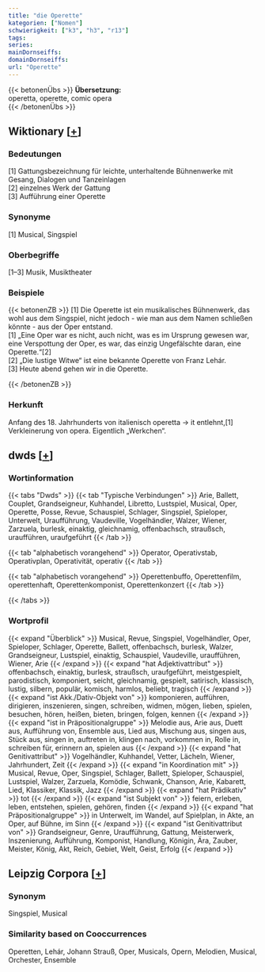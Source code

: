 ```yaml
---
title: "die Operette"
kategorien: ["Nomen"]
schwierigkeit: ["k3", "h3", "r13"]
tags:
series:
mainDornseiffs:
domainDornseiffs:
url: "Operette"
---
```


{{< betonenÜbs >}}
**Übersetzung:**  
operetta, operette, comic opera  
{{< /betonenÜbs >}}

## Wiktionary [[+](https://de.wiktionary.org/wiki/Operette)]

### Bedeutungen
[1] Gattungsbezeichnung für leichte, unterhaltende Bühnenwerke mit Gesang, Dialogen und Tanzeinlagen  
[2] einzelnes Werk der Gattung  
[3] Aufführung einer Operette  

### Synonyme
[1] Musical, Singspiel  

### Oberbegriffe
[1–3] Musik, Musiktheater  

### Beispiele
{{< betonenZB >}}
[1] Die Operette ist ein musikalisches Bühnenwerk, das wohl aus dem Singspiel, nicht jedoch - wie man aus dem Namen schließen könnte - aus der Oper entstand.  
[1] „Eine Oper war es nicht, auch nicht, was es im Ursprung gewesen war, eine Verspottung der Oper, es war, das einzig Ungefälschte daran, eine Operette.“[2]  
[2] „Die lustige Witwe“ ist eine bekannte Operette von Franz Lehár.  
[3] Heute abend gehen wir in die Operette.  

{{< /betonenZB >}}
### Herkunft
Anfang des 18. Jahrhunderts von italienisch operetta → it entlehnt,[1] Verkleinerung von opera. Eigentlich „Werkchen“.  



## dwds [[+](https://www.dwds.de/wb/Operette)]

### Wortinformation
{{< tabs "Dwds" >}}
{{< tab "Typische Verbindungen" >}}
Arie, Ballett, Couplet, Grandseigneur, Kuhhandel, Libretto, Lustspiel, Musical, Oper, Operette, Posse, Revue, Schauspiel, Schlager, Singspiel, Spieloper, Unterwelt, Uraufführung, Vaudeville, Vogelhändler, Walzer, Wiener, Zarzuela, burlesk, einaktig, gleichnamig, offenbachsch, straußsch, uraufführen, uraufgeführt
{{< /tab >}}

{{< tab "alphabetisch vorangehend" >}}
Operator, Operativstab, Operativplan, Operativität, operativ
{{< /tab >}}

{{< tab "alphabetisch vorangehend" >}}
Operettenbuffo, Operettenfilm, operettenhaft, Operettenkomponist, Operettenkonzert
{{< /tab >}}

{{< /tabs >}}

### Wortprofil
{{< expand "Überblick" >}} Musical, Revue, Singspiel, Vogelhändler, Oper, Spieloper, Schlager, Operette, Ballett, offenbachsch, burlesk, Walzer, Grandseigneur, Lustspiel, einaktig, Schauspiel, Vaudeville, uraufführen, Wiener, Arie {{< /expand >}}
{{< expand "hat Adjektivattribut" >}} offenbachsch, einaktig, burlesk, straußsch, uraufgeführt, meistgespielt, parodistisch, komponiert, seicht, gleichnamig, gespielt, satirisch, klassisch, lustig, silbern, populär, komisch, harmlos, beliebt, tragisch {{< /expand >}}
{{< expand "ist Akk./Dativ-Objekt von" >}} komponieren, aufführen, dirigieren, inszenieren, singen, schreiben, widmen, mögen, lieben, spielen, besuchen, hören, heißen, bieten, bringen, folgen, kennen {{< /expand >}}
{{< expand "ist in Präpositionalgruppe" >}} Melodie aus, Arie aus, Duett aus, Aufführung von, Ensemble aus, Lied aus, Mischung aus, singen aus, Stück aus, singen in, auftreten in, klingen nach, vorkommen in, Rolle in, schreiben für, erinnern an, spielen aus {{< /expand >}}
{{< expand "hat Genitivattribut" >}} Vogelhändler, Kuhhandel, Vetter, Lächeln, Wiener, Jahrhundert, Zeit {{< /expand >}}
{{< expand "in Koordination mit" >}} Musical, Revue, Oper, Singspiel, Schlager, Ballett, Spieloper, Schauspiel, Lustspiel, Walzer, Zarzuela, Komödie, Schwank, Chanson, Arie, Kabarett, Lied, Klassiker, Klassik, Jazz {{< /expand >}}
{{< expand "hat Prädikativ" >}} tot {{< /expand >}}
{{< expand "ist Subjekt von" >}} feiern, erleben, leben, entstehen, spielen, gehören, finden {{< /expand >}}
{{< expand "hat Präpositionalgruppe" >}} in Unterwelt, im Wandel, auf Spielplan, in Akte, an Oper, auf Bühne, im Sinn {{< /expand >}}
{{< expand "ist Genitivattribut von" >}} Grandseigneur, Genre, Uraufführung, Gattung, Meisterwerk, Inszenierung, Aufführung, Komponist, Handlung, Königin, Ära, Zauber, Meister, König, Akt, Reich, Gebiet, Welt, Geist, Erfolg {{< /expand >}}

## Leipzig Corpora [[+](https://corpora.uni-leipzig.de/en/res?word=Operette&corpusId=deu_newscrawl-public_2018)]


### Synonym
Singspiel, Musical


### Similarity based on Cooccurrences
Operetten, Lehár, Johann Strauß, Oper, Musicals, Opern, Melodien, Musical, Orchester, Ensemble

